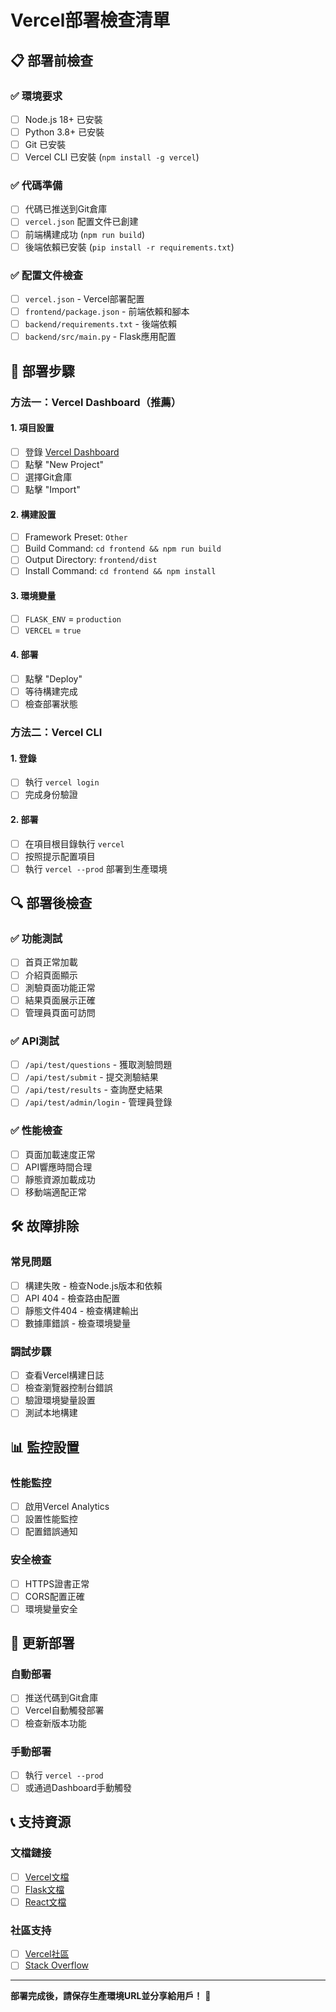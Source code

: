 # Vercel部署檢查清單

## 📋 部署前檢查

### ✅ 環境要求
- [ ] Node.js 18+ 已安裝
- [ ] Python 3.8+ 已安裝
- [ ] Git 已安裝
- [ ] Vercel CLI 已安裝 (`npm install -g vercel`)

### ✅ 代碼準備
- [ ] 代碼已推送到Git倉庫
- [ ] `vercel.json` 配置文件已創建
- [ ] 前端構建成功 (`npm run build`)
- [ ] 後端依賴已安裝 (`pip install -r requirements.txt`)

### ✅ 配置文件檢查
- [ ] `vercel.json` - Vercel部署配置
- [ ] `frontend/package.json` - 前端依賴和腳本
- [ ] `backend/requirements.txt` - 後端依賴
- [ ] `backend/src/main.py` - Flask應用配置

## 🚀 部署步驟

### 方法一：Vercel Dashboard（推薦）

#### 1. 項目設置
- [ ] 登錄 [Vercel Dashboard](https://vercel.com/dashboard)
- [ ] 點擊 "New Project"
- [ ] 選擇Git倉庫
- [ ] 點擊 "Import"

#### 2. 構建設置
- [ ] Framework Preset: `Other`
- [ ] Build Command: `cd frontend && npm run build`
- [ ] Output Directory: `frontend/dist`
- [ ] Install Command: `cd frontend && npm install`

#### 3. 環境變量
- [ ] `FLASK_ENV` = `production`
- [ ] `VERCEL` = `true`

#### 4. 部署
- [ ] 點擊 "Deploy"
- [ ] 等待構建完成
- [ ] 檢查部署狀態

### 方法二：Vercel CLI

#### 1. 登錄
- [ ] 執行 `vercel login`
- [ ] 完成身份驗證

#### 2. 部署
- [ ] 在項目根目錄執行 `vercel`
- [ ] 按照提示配置項目
- [ ] 執行 `vercel --prod` 部署到生產環境

## 🔍 部署後檢查

### ✅ 功能測試
- [ ] 首頁正常加載
- [ ] 介紹頁面顯示
- [ ] 測驗頁面功能正常
- [ ] 結果頁面展示正確
- [ ] 管理員頁面可訪問

### ✅ API測試
- [ ] `/api/test/questions` - 獲取測驗問題
- [ ] `/api/test/submit` - 提交測驗結果
- [ ] `/api/test/results` - 查詢歷史結果
- [ ] `/api/test/admin/login` - 管理員登錄

### ✅ 性能檢查
- [ ] 頁面加載速度正常
- [ ] API響應時間合理
- [ ] 靜態資源加載成功
- [ ] 移動端適配正常

## 🛠️ 故障排除

### 常見問題
- [ ] 構建失敗 - 檢查Node.js版本和依賴
- [ ] API 404 - 檢查路由配置
- [ ] 靜態文件404 - 檢查構建輸出
- [ ] 數據庫錯誤 - 檢查環境變量

### 調試步驟
- [ ] 查看Vercel構建日誌
- [ ] 檢查瀏覽器控制台錯誤
- [ ] 驗證環境變量設置
- [ ] 測試本地構建

## 📊 監控設置

### 性能監控
- [ ] 啟用Vercel Analytics
- [ ] 設置性能監控
- [ ] 配置錯誤通知

### 安全檢查
- [ ] HTTPS證書正常
- [ ] CORS配置正確
- [ ] 環境變量安全

## 🔄 更新部署

### 自動部署
- [ ] 推送代碼到Git倉庫
- [ ] Vercel自動觸發部署
- [ ] 檢查新版本功能

### 手動部署
- [ ] 執行 `vercel --prod`
- [ ] 或通過Dashboard手動觸發

## 📞 支持資源

### 文檔鏈接
- [ ] [Vercel文檔](https://vercel.com/docs)
- [ ] [Flask文檔](https://flask.palletsprojects.com/)
- [ ] [React文檔](https://react.dev/)

### 社區支持
- [ ] [Vercel社區](https://github.com/vercel/vercel/discussions)
- [ ] [Stack Overflow](https://stackoverflow.com/questions/tagged/vercel)

---

**部署完成後，請保存生產環境URL並分享給用戶！** 🎉

